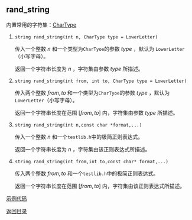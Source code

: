 ## rand_string

内置常用的字符集：[CharType](./char_type.md)

1. `string rand_string(int n, CharType type = LowerLetter)` 

   传入一个整数 $n$ 和一个类型为`CharTyoe`的参数 $type$ ，默认为 `LowerLetter`（小写字母）。

   返回一个字符串长度为 $n$ ，字符集由参数 $type$ 所描述。

2. `string rand_string(int from, int to, CharType type = LowerLetter)` 

   传入两个整数 $from,to$ 和一个类型为`CharTyoe`的参数 $type$ ，默认为 `LowerLetter`（小写字母）。

   返回一个字符串长度在范围 $[from,to]$ 内，字符集由参数 $type$ 所描述。

3. `string rand_string(int n,const char *format,...)`

   传入一个整数 $n$ 和一个`testlib.h`中的极简正则表达式。

   返回一个字符串长度为 $n$ ，字符集由该正则表达式所描述。

4. `string rand_string(int from,int to,const char* format,...)`

   传入两个整数 $from,to$ 和一个`testlib.h`中的极简正则表达式。
   
   返回一个字符串长度在范围 $[from,to]$ 内，字符集由该正则表达式所描述。

[示例代码](../../../examples/rand_string.cpp)

[返回目录](../../home.md)